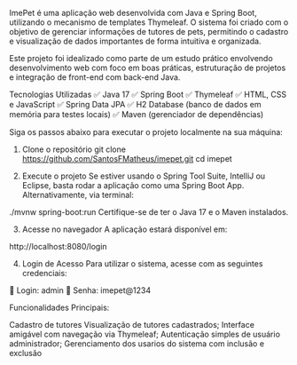 ﻿ImePet é uma aplicação web desenvolvida com Java e Spring Boot, utilizando o mecanismo de templates Thymeleaf. O sistema foi criado com o objetivo de gerenciar informações de tutores de pets, permitindo o cadastro e visualização de dados importantes de forma intuitiva e organizada.

Este projeto foi idealizado como parte de um estudo prático envolvendo desenvolvimento web com foco em boas práticas, estruturação de projetos e integração de front-end com back-end Java.

Tecnologias Utilizadas
✅ Java 17
✅ Spring Boot
✅ Thymeleaf
✅ HTML, CSS e JavaScript
✅ Spring Data JPA
✅ H2 Database (banco de dados em memória para testes locais)
✅ Maven (gerenciador de dependências)

Siga os passos abaixo para executar o projeto localmente na sua máquina:

1. Clone o repositório
git clone https://github.com/SantosFMatheus/imepet.git
cd imepet

2. Execute o projeto
Se estiver usando o Spring Tool Suite, IntelliJ ou Eclipse, basta rodar a aplicação como uma Spring Boot App. Alternativamente, via terminal:

./mvnw spring-boot:run
Certifique-se de ter o Java 17 e o Maven instalados.

3. Acesse no navegador
A aplicação estará disponível em:

http://localhost:8080/login

4. Login de Acesso
Para utilizar o sistema, acesse com as seguintes credenciais:

👤 Login: admin
🔐 Senha: imepet@1234

Funcionalidades Principais:

Cadastro de tutores
Visualização de tutores cadastrados; 
Interface amigável com navegação via Thymeleaf; 
Autenticação simples de usuário administrador; 
Gerenciamento dos usarios do sistema com inclusão e exclusão
